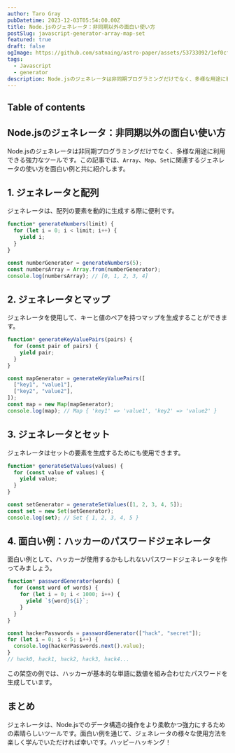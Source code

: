 ```yaml
---
author: Taro Gray
pubDatetime: 2023-12-03T05:54:00.00Z
title: Node.jsのジェネレータ：非同期以外の面白い使い方
postSlug: javascript-generator-array-map-set
featured: true
draft: false
ogImage: https://github.com/satnaing/astro-paper/assets/53733092/1ef0cf03-8137-4d67-ac81-84a032119e3a
tags:
  - Javascript
  - generator
description: Node.jsのジェネレータは非同期プログラミングだけでなく、多様な用途に利用できる強力なツールです。この記事では、`Array`、`Map`、`Set`に関連するジェネレータの使い方を面白い例と共に紹介します。
---
```


## Table of contents

## Node.jsのジェネレータ：非同期以外の面白い使い方

Node.jsのジェネレータは非同期プログラミングだけでなく、多様な用途に利用できる強力なツールです。この記事では、`Array`、`Map`、`Set`に関連するジェネレータの使い方を面白い例と共に紹介します。

## 1. ジェネレータと配列

ジェネレータは、配列の要素を動的に生成する際に便利です。

```javascript
function* generateNumbers(limit) {
  for (let i = 0; i < limit; i++) {
    yield i;
  }
}

const numberGenerator = generateNumbers(5);
const numbersArray = Array.from(numberGenerator);
console.log(numbersArray); // [0, 1, 2, 3, 4]
```

## 2. ジェネレータとマップ

ジェネレータを使用して、キーと値のペアを持つマップを生成することができます。

```javascript
function* generateKeyValuePairs(pairs) {
  for (const pair of pairs) {
    yield pair;
  }
}

const mapGenerator = generateKeyValuePairs([
  ["key1", "value1"],
  ["key2", "value2"],
]);
const map = new Map(mapGenerator);
console.log(map); // Map { 'key1' => 'value1', 'key2' => 'value2' }
```

## 3. ジェネレータとセット

ジェネレータはセットの要素を生成するためにも使用できます。

```javascript
function* generateSetValues(values) {
  for (const value of values) {
    yield value;
  }
}

const setGenerator = generateSetValues([1, 2, 3, 4, 5]);
const set = new Set(setGenerator);
console.log(set); // Set { 1, 2, 3, 4, 5 }
```

## 4. 面白い例：ハッカーのパスワードジェネレータ

面白い例として、ハッカーが使用するかもしれないパスワードジェネレータを作ってみましょう。

```javascript
function* passwordGenerator(words) {
  for (const word of words) {
    for (let i = 0; i < 1000; i++) {
      yield `${word}${i}`;
    }
  }
}

const hackerPasswords = passwordGenerator(["hack", "secret"]);
for (let i = 0; i < 5; i++) {
  console.log(hackerPasswords.next().value);
}
// hack0, hack1, hack2, hack3, hack4...
```

この架空の例では、ハッカーが基本的な単語に数値を組み合わせたパスワードを生成しています。

## まとめ

ジェネレータは、Node.jsでのデータ構造の操作をより柔軟かつ強力にするための素晴らしいツールです。面白い例を通じて、ジェネレータの様々な使用方法を楽しく学んでいただければ幸いです。ハッピーハッキング！
